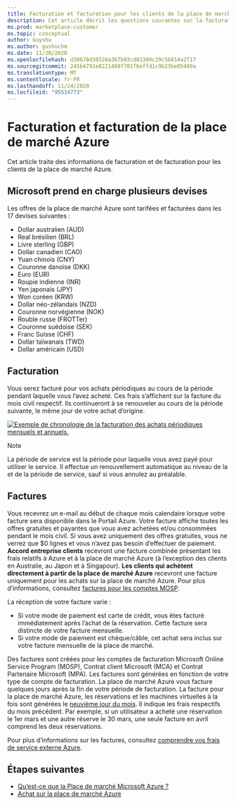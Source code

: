 ```yaml
---
title: Facturation et facturation pour les clients de la place de marché Azure
description: Cet article décrit les questions courantes sur la facturation et la facturation pour les clients de la place de marché Azure.
ms.prod: marketplace-customer
ms.topic: conceptual
author: Guyshu
ms.author: gushuchm
ms.date: 11/20/2020
ms.openlocfilehash: d30678d38326a367b03cd81309c29c5b814a2f17
ms.sourcegitcommit: 245b4792e8221468f781f6effd1c9b23be05499a
ms.translationtype: MT
ms.contentlocale: fr-FR
ms.lasthandoff: 11/24/2020
ms.locfileid: "95514773"
---
```

# <a name="azure-marketplace-billing-and-invoicing"></a>Facturation et facturation de la place de marché Azure

Cet article traite des informations de facturation et de facturation pour les clients de la place de marché Azure.

## <a name="microsoft-supports-multiple-currencies"></a>Microsoft prend en charge plusieurs devises

Les offres de la place de marché Azure sont tarifées et facturées dans les 17 devises suivantes :

- Dollar australien (AUD)
- Real brésilien (BRL)
- Livre sterling (GBP)
- Dollar canadien (CAO)
- Yuan chinois (CNY)
- Couronne danoise (DKK)
- Euro (EUR)
- Roupie indienne (INR)
- Yen japonais (JPY)
- Won coréen (KRW)
- Dollar néo-zélandais (NZD)
- Couronne norvégienne (NOK)
- Rouble russe (FROTTer)
- Couronne suédoise (SEK)
- Franc Suisse (CHF)
- Dollar taïwanais (TWD)
- Dollar américain (USD)

## <a name="billing"></a>Facturation

Vous serez facturé pour vos achats périodiques au cours de la période pendant laquelle vous l’avez acheté. Ces frais s’affichent sur la facture du mois civil respectif. Ils continueront à se renouveler au cours de la période suivante, le même jour de votre achat d’origine.

[![Exemple de chronologie de la facturation des achats périodiques mensuels et annuels.](media/billing/billing-charges-recurring.png)](media/billing/billing-charges-recurring.png#lightbox)

>[!NOTE]
> La période de service est la période pour laquelle vous avez payé pour utiliser le service. Il effectue un renouvellement automatique au niveau de la et de la période de service, sauf si vous annulez au préalable.

## <a name="invoices"></a>Factures

Vous recevrez un e-mail au début de chaque mois calendaire lorsque votre facture sera disponible dans le Portail Azure. Votre facture affiche toutes les offres gratuites et payantes que vous avez achetées et/ou consommées pendant le mois civil. Si vous avez uniquement des offres gratuites, vous ne verrez que $0 lignes et vous n’avez pas besoin d’effectuer de paiement. **Accord entreprise clients** recevront une facture combinée présentant les frais relatifs à Azure et à la place de marché Azure (à l’exception des clients en Australie, au Japon et à Singapour). **Les clients qui achètent directement à partir de la place de marché Azure** recevront une facture uniquement pour les achats sur la place de marché Azure. Pour plus d’informations, consultez [factures pour les comptes MOSP](/azure/cost-management-billing/understand/download-azure-invoice#invoices-for-mosp-billing-accounts).

La réception de votre facture varie :

- Si votre mode de paiement est carte de crédit, vous êtes facturé immédiatement après l’achat de la réservation. Cette facture sera distincte de votre facture mensuelle.
- Si votre mode de paiement est chèque/câble, cet achat sera inclus sur votre facture mensuelle de la place de marché.

Des factures sont créées pour les comptes de facturation Microsoft Online Service Program (MOSP), Contrat client Microsoft (MCA) et Contrat Partenaire Microsoft (MPA). Les factures sont générées en fonction de votre type de compte de facturation. La place de marché Azure vous facture quelques jours après la fin de votre période de facturation. La facture pour la place de marché Azure, les réservations et les machines virtuelles à la fois sont générées le [neuvième jour du mois](/azure/cost-management-billing/understand/download-azure-invoice#invoices-for-mosp-billing-accounts). Il indique les frais respectifs du mois précédent. Par exemple, si un utilisateur a acheté une réservation le 1er mars et une autre réserve le 30 mars, une seule facture en avril comprend les deux réservations.

Pour plus d’informations sur les factures, consultez [comprendre vos frais de service externe Azure](/azure/cost-management-billing/understand/understand-azure-marketplace-charges).

## <a name="next-steps"></a>Étapes suivantes

- [Qu’est-ce que la Place de marché Microsoft Azure ?](azure-marketplace-overview.md)
- [Achat sur la place de marché Azure](azure-purchasing-invoicing.md)
